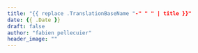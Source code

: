 ```yaml
---
title: "{{ replace .TranslationBaseName "-" " " | title }}"
date: {{ .Date }}
draft: false
author: "fabien pellecuier"
header_image: ""
---
```

